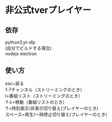 # 非公式tverプレイヤー
## 依存
python3,yt-dlp  
(自分でビルドする場合)  
nodejs electron
## 使い方
esc=戻る   
1-7チャンネル（ストリーミングのとき）  
l=番組リスト（ストリーミングのとき）  
↑↓=移動（番組リストのとき）  
↑=時刻表示/非表示切り替え(プレイヤーのとき)  
スペース=再生/一時停止切り替え(プレイヤーのとき)  

